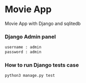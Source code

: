 # Movie App
Movie App with Django and sqlitedb

### Django Admin panel
```bash
username : admin
password : admin
```

### How to run Django tests case
```bash
python3 manage.py test
```